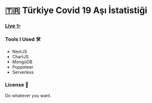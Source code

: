 # 🇹🇷 Türkiye Covid 19 Aşı İstatistiği
### [Live ✨](https://tr-vaccine.vercel.app/)

### Tools I Used 🛠
- NextJS
- ChartJS
- MongoDB
- Puppeteer
- Serverless

### License 📝

Do whatever you want.
